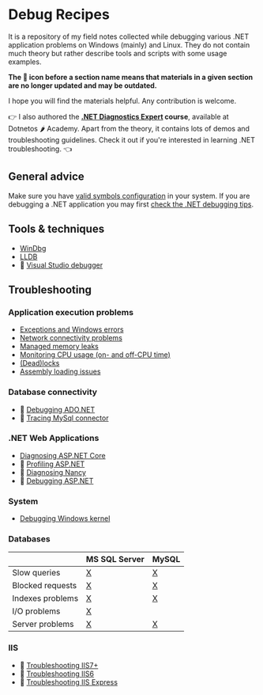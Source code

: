 
Debug Recipes
=============

It is a repository of my field notes collected while debugging various .NET application problems on Windows (mainly) and Linux. They do not contain much theory but rather describe tools and scripts with some usage examples.

**The :floppy_disk: icon before a section name means that materials in a given section are no longer updated and may be outdated.**

I hope you will find the materials helpful. Any contribution is welcome.

:point_right: I also authored the **[.NET Diagnostics Expert](https://diagnosticsexpert.com/?utm_source=debugrecipes&utm_medium=banner&utm_campaign=general) course**, available at  Dotnetos :hot_pepper: Academy. Apart from the theory, it contains lots of demos and troubleshooting guidelines. Check it out if you're interested in learning .NET troubleshooting. 👈

## General advice

Make sure you have [valid symbols configuration](windows-debugging-configuration.md#environment-variables) in your system. If you are debugging a .NET application you may first [check the .NET debugging tips](clr-debugging-tips.md).

## Tools & techniques

- [WinDbg](debugging-using-windbg/windbg-field-notes.md)
- [LLDB](debugging-using-lldb/lldb-field-notes.md)
- :floppy_disk: [Visual Studio debugger](debugging-using-vs/README.md)

## Troubleshooting

### Application execution problems

- [Exceptions and Windows errors](exceptions/exceptions.md)
- [Network connectivity problems](network/network-tracing.md)
- [Managed memory leaks](memory/managed-memory-leaks.md)
- [Monitoring CPU usage (on- and off-CPU time)](cpu/monitoring-cpu-usage.md)
- [(Dead)locks](deadlocks/diagnosing-deadlocks.md)
- [Assembly loading issues](assemblies/clr-assemblies.md)

### Database connectivity

- :floppy_disk: [Debugging ADO.NET](ado.net/ado.net-debugging.md)
- :floppy_disk: [Tracing MySql connector](databases/mysql/mysql.net-connector-usage.md)

### .NET Web Applications

- [Diagnosing ASP.NET Core](asp.net-core/asp.net-core-troubleshooting.md)
- :floppy_disk: [Profiling ASP.NET](asp.net/asp.net-profiling.md)
- :floppy_disk: [Diagnosing Nancy](nancy/nancy-diagnostics.md)
- :floppy_disk: [Debugging ASP.NET](asp.net/asp.net-debugging.md)

### System

- [Debugging Windows kernel](windows/kernel-debugging.md)

### Databases

|     | MS SQL Server | MySQL |
| --- | --- | --- |
| Slow queries | [X](databases/mssqlserver/mssqlserver-querying.md) | [X](databases/mysql/mysql-querying.md) |
| Blocked requests | [X](databases/mssqlserver/mssqlserver-concurrency.md) | [X](databases/mysql/mysql-concurrency.md) |
| Indexes problems | [X](databases/mssqlserver/mssqlserver-indexes.md) | [X](databases/mysql/mysql-indexes.md) |
| I/O problems | [X](databases/mssqlserver/mssqlserver-troubleshooting-io.md) |  |
| Server problems | [X](databases/mssqlserver/mssqlserver-troubleshooting-server.md) | [X](databases/mysql/mysql-troubleshooting-server.md) |

### IIS

- :floppy_disk: [Troubleshooting IIS7+](iis/iis7up.md)
- :floppy_disk: [Troubleshooting IIS6](iis/iis6.md)
- :floppy_disk: [Troubleshooting IIS Express](iis/iisexpress.md)
